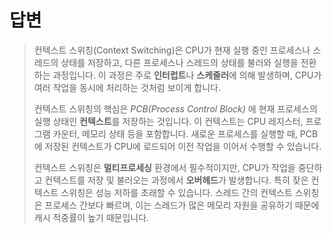 
# 답변
> 컨텍스트 스위칭(Context Switching)은 CPU가 현재 실행 중인 프로세스나 스레드의 상태를 저장하고, 다른 프로세스나 스레드의 상태를 불러와 실행을 전환하는 과정입니다. 이 과정은 주로 **인터럽트**나 **스케줄러**에 의해 발생하며, CPU가 여러 작업을 동시에 처리하는 것처럼 보이게 합니다.
> 
> 컨텍스트 스위칭의 핵심은 *PCB(Process Control Block)* 에 현재 프로세스의 실행 상태인 **컨텍스트**를 저장하는 것입니다. 이 컨텍스트는 CPU 레지스터, 프로그램 카운터, 메모리 상태 등을 포함합니다. 새로운 프로세스를 실행할 때, PCB에 저장된 컨텍스트가 CPU에 로드되어 이전 작업을 이어서 수행할 수 있습니다.
> 
> 컨텍스트 스위칭은 **멀티프로세싱** 환경에서 필수적이지만, CPU가 작업을 중단하고 컨텍스트를 저장 및 불러오는 과정에서 **오버헤드**가 발생합니다. 특히 잦은 컨텍스트 스위칭은 성능 저하를 초래할 수 있습니다. 스레드 간의 컨텍스트 스위칭은 프로세스 간보다 빠르며, 이는 스레드가 많은 메모리 자원을 공유하기 때문에 캐시 적중률이 높기 때문입니다.



